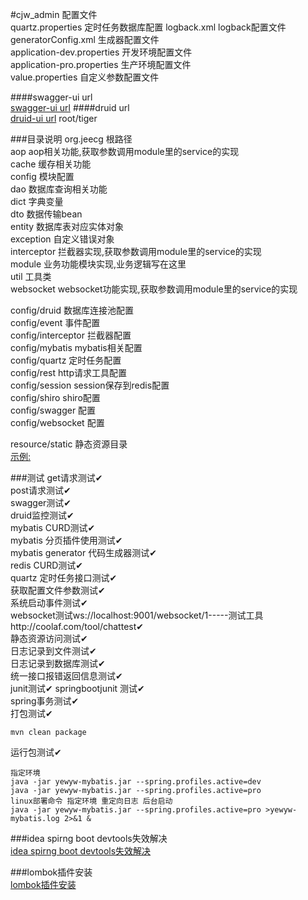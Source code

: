#cjw_admin 
配置文件  
quartz.properties  定时任务数据库配置
logback.xml logback配置文件  
generatorConfig.xml 生成器配置文件  
application-dev.properties 开发环境配置文件  
application-pro.properties 生产环境配置文件  
value.properties 自定义参数配置文件   

####swagger-ui url  
[swagger-ui url](http://localhost:9001/swagger-ui.html#/)
####druid url  
[druid-ui url](http://127.0.0.1:9001/druid/index.html) 
root/tiger  

###目录说明
org.jeecg 根路径   
aop aop相关功能,获取参数调用module里的service的实现  
cache 缓存相关功能  
config 模块配置  
dao 数据库查询相关功能  
dict 字典变量  
dto 数据传输bean  
entity 数据库表对应实体对象  
exception 自定义错误对象    
interceptor 拦截器实现,获取参数调用module里的service的实现  
module 业务功能模块实现,业务逻辑写在这里  
util 工具类  
websocket websocket功能实现,获取参数调用module里的service的实现  

config/druid 数据库连接池配置  
config/event 事件配置  
config/interceptor 拦截器配置  
config/mybatis mybatis相关配置  
config/quartz 定时任务配置  
config/rest http请求工具配置  
config/session session保存到redis配置  
config/shiro shiro配置  
config/swagger 配置  
config/websocket 配置  

resource/static  静态资源目录  
[示例:](http://127.0.0.1:9001/index.html)


###测试
get请求测试✔  
post请求测试✔  
swagger测试✔  
druid监控测试✔  
mybatis CURD测试✔  
mybatis 分页插件使用测试✔  
mybatis generator 代码生成器测试✔  
redis CURD测试✔  
quartz 定时任务接口测试✔  
获取配置文件参数测试✔  
系统启动事件测试✔  
websocket测试ws://localhost:9001/websocket/1-----测试工具http://coolaf.com/tool/chattest✔  
静态资源访问测试✔  
日志记录到文件测试✔  
日志记录到数据库测试✔  
统一接口报错返回信息测试✔  
junit测试✔
springbootjunit 测试✔  
spring事务测试✔  
打包测试✔
```
mvn clean package
```
运行包测试✔
```
指定环境
java -jar yewyw-mybatis.jar --spring.profiles.active=dev
java -jar yewyw-mybatis.jar --spring.profiles.active=pro
linux部署命令 指定环境 重定向日志 后台启动
java -jar yewyw-mybatis.jar --spring.profiles.active=pro >yewyw-mybatis.log 2>&1 &
```


###idea spirng boot devtools失效解决  
[idea spirng boot devtools失效解决](https://blog.csdn.net/moshowgame/article/details/81129860)  

###lombok插件安装  
[lombok插件安装](https://blog.csdn.net/wochunyang/article/details/81736354)








